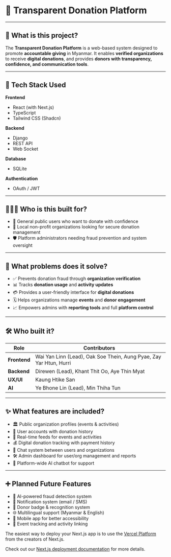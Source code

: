 # 📘 Transparent Donation Platform

---

## 📌 What is this project?

The **Transparent Donation Platform** is a web-based system designed to promote **accountable giving** in Myanmar. It enables **verified organizations** to receive **digital donations**, and provides **donors with transparency, confidence, and communication tools**.

---

## 🧱 Tech Stack Used

**Frontend**

- React (with Next.js)
- TypeScript
- Tailwind CSS (Shadcn)

**Backend**

- Django
- REST API
- Web Socket

**Database**

- SQLite

**Authentication**

- OAuth / JWT

---

## 🧑‍🤝‍🧑 Who is this built for?

- 🧍 General public users who want to donate with confidence
- 🏢 Local non-profit organizations looking for secure donation management
- 🛡️ Platform administrators needing fraud prevention and system oversight

---

## 🎯 What problems does it solve?

- ✅ Prevents donation fraud through **organization verification**
- 📊 Tracks **donation usage** and **activity updates**
- 💳 Provides a user-friendly interface for **digital donations**
- 🗓️ Helps organizations manage **events** and **donor engagement**
- 📈 Empowers admins with **reporting tools** and full **platform control**

---

## 🛠️ Who built it?

| Role | Contributors |
| --- | --- |
| **Frontend** | Wai Yan Linn (Lead), Oak Soe Thein, Aung Pyae, Zay Yar Htun, Hurri |
| **Backend** | Direwen (Lead), Khant Thit Oo, Aye Thin Myat |
| **UX/UI** | Kaung Htike San |
| **AI** | Ye Bhone Lin (Lead), Min Thiha Tun |

---

## ✨ What features are included?

- 🏛️ Public organization profiles (events & activities)
- 👤 User accounts with donation history
- 📰 Real-time feeds for events and activities
- 💰 Digital donation tracking with payment history
- 💬 Chat system between users and organizations
- 🛠️ Admin dashboard for user/org management and reports
- 🤖 Platform-wide AI chatbot for support

---

## ➕ Planned Future Features

- 🧠 AI-powered fraud detection system
- 🔔 Notification system (email / SMS)
- 🏅 Donor badge & recognition system
- 🌐 Multilingual support (Myanmar & English)
- 📱 Mobile app for better accessibility
- 🔗 Event tracking and activity linking

The easiest way to deploy your Next.js app is to use the [Vercel Platform](https://vercel.com/new?utm_medium=default-template&filter=next.js&utm_source=create-next-app&utm_campaign=create-next-app-readme) from the creators of Next.js.

Check out our [Next.js deployment documentation](https://nextjs.org/docs/app/building-your-application/deploying) for more details.

